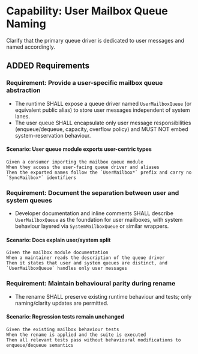 # Capability: User Mailbox Queue Naming

Clarify that the primary queue driver is dedicated to user messages and named accordingly.

## ADDED Requirements

### Requirement: Provide a user-specific mailbox queue abstraction
- The runtime SHALL expose a queue driver named `UserMailboxQueue` (or equivalent public alias) to store user messages independent of system lanes.
- The user queue SHALL encapsulate only user message responsibilities (enqueue/dequeue, capacity, overflow policy) and MUST NOT embed system-reservation behaviour.

#### Scenario: User queue module exports user-centric types
```
Given a consumer importing the mailbox queue module
When they access the user-facing queue driver and aliases
Then the exported names follow the `UserMailbox*` prefix and carry no `SyncMailbox*` identifiers
```

### Requirement: Document the separation between user and system queues
- Developer documentation and inline comments SHALL describe `UserMailboxQueue` as the foundation for user mailboxes, with system behaviour layered via `SystemMailboxQueue` or similar wrappers.

#### Scenario: Docs explain user/system split
```
Given the mailbox module documentation
When a maintainer reads the description of the queue driver
Then it states that user and system queues are distinct, and `UserMailboxQueue` handles only user messages
```

### Requirement: Maintain behavioural parity during rename
- The rename SHALL preserve existing runtime behaviour and tests; only naming/clarity updates are permitted.

#### Scenario: Regression tests remain unchanged
```
Given the existing mailbox behaviour tests
When the rename is applied and the suite is executed
Then all relevant tests pass without behavioural modifications to enqueue/dequeue semantics
```
